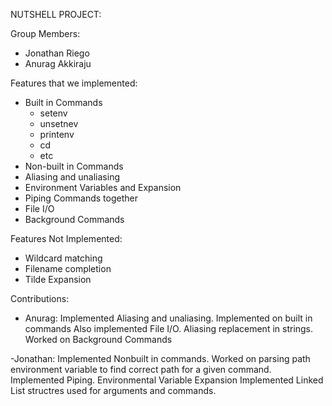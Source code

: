 NUTSHELL PROJECT:

Group Members:
- Jonathan Riego
- Anurag Akkiraju

Features that we implemented:
- Built in Commands 
    - setenv
    - unsetnev
    - printenv 
    - cd 
    - etc
- Non-built in Commands
- Aliasing and unaliasing 
- Environment Variables and  Expansion
- Piping Commands together 
- File I/O
- Background Commands

Features Not Implemented:
- Wildcard matching
- Filename completion
- Tilde Expansion

Contributions:

- Anurag: 
Implemented Aliasing and unaliasing. 
Implemented on built in commands 
Also implemented File I/O. 
Aliasing replacement in strings.
Worked on Background Commands 


-Jonathan:
Implemented Nonbuilt in commands. 
Worked on parsing path environment variable to find correct path for a given command.
Implemented Piping.
Environmental Variable Expansion
Implemented Linked List structres used for arguments and commands.
